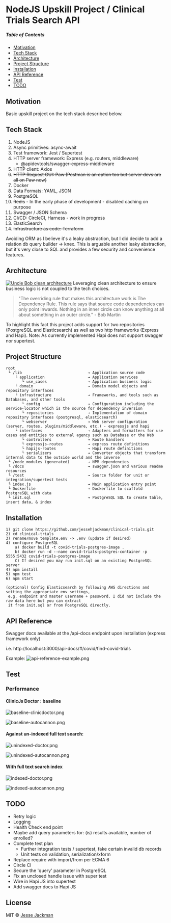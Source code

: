 # NodeJS Upskill Project / Clinical Trials Search API

##### Table of Contents
- [Motivation](#motivation)
- [Tech Stack](#tech-stack)
- [Architecture](#architecture)
- [Project Structure](#project-structure)  
- [Installation](#installation)
- [API Reference](#api-reference)
- [Test](#test)  
- [TODO](#todo)

## Motivation
Basic upskill project on the tech stack described below.

## Tech Stack
1) NodeJS
2) Async primitives:  async-await
3) Test framework: Jest / Supertest
4) HTTP server framework: Express (e.g. routers, middleware)
   - @apidevtools/swagger-express-middleware
5) HTTP client: Axios
6) ~~HTTP Request GUI:  Paw (Postman is an option too but server devs are all on Paw now)~~
7) Docker
8) Data Formats: YAML, JSON
9) PostgreSQL
10) ~~Redis~~ - In the early phase of development - disabled caching on purpose
11) Swagger / JSON Schema
12) CI/CD: CircleCI, Harness - work in progress
13) ElasticSearch
14) ~~Infrastructure as code:  Terraform~~


Avoiding ORM as I believe it's a leaky abstraction, but I did decide to add a relation db query builder -> knex.
This is arguable another leaky abstraction, but it's very close to SQL and provides a few security and convenience features.

## Architecture
[![Uncle Bob clean architecture](https://blog.cleancoder.com/uncle-bob/images/2012-08-13-the-clean-architecture/CleanArchitecture.jpg)](https://blog.cleancoder.com/uncle-bob/2012/08/13/the-clean-architecture.html)
Leveraging clean architecture to ensure business logic is not coupled to the tech choices.
>"The overriding rule that makes this architecture work is The Dependency Rule. This rule says that source code dependencies can only point inwards. Nothing in an inner circle can know anything at all about something in an outer circle." - Bob Martin

To highlight this fact this project adds support for two repositories (PostgreSQL and Elasticsearch) as well as two http 
frameworks (Express and Hapi). Note: As currently implemented Hapi does not support swagger nor supertest.

## Project Structure

```
root 
 └ /lib                             → Application source code 
    └ application                   → Application services
       └ use_cases                  → Application business logic 
    └ domain                        → Domain model objects and repository interfaces
    └ infrastructure                → Frameworks, and tools such as Databases, and other tools
       └ config                     → Configuration including the service-locator which is the source for dependency inversion
       └ repositories               → Implementation of domain repository interfaces (postgresql, elasticsearch)
       └ webserver                  → Web server configuration (server, routes, plugins/middleware, etc.) - expressjs and hapi
    └ interfaces                    → Adapters and formatters for use cases and entities to external agency such as Database or the Web
       └ controllers                → Route handlers
       └ expressjs-routes           → express route definitions
       └ hapijs-routes              → Hapi route definitions
       └ serializers                → Converter objects that transform internal data to the outside world and the inverse
 └ /node_modules (generated)        → NPM dependencies
 └ /docs                            → swagger.json and various readme resources
 └ /test                            → Source folder for unit or integration/supertest tests
 └ index.js                         → Main application entry point
 └ Dockerfile                       → Dockerfile to scaffold PostgreSQL with data
 └ init.sql                         → PostgreSQL SQL to create table, insert data, & index
```

## Installation
```
1) git clone https://github.com/jessehjackman/clinical-trials.git
2) cd clinical-trials
3) rename/move template.env -> .env (update if desired) 
4) configure PostgreSQL
    a) docker build -t covid-trials-postgres-image .
    b) docker run -d --name covid-trials-postgres-container -p 5555:5432 covid-trials-postgres-image
    C) If desired you may run init.sql on an existing PostgreSQL server
4) npm install
5) npm test
6) npm start

(optional) Config Elasticsearch by following AWS directions and setting the appropriate env settings,
 e.g. endpoint and master username + password. I did not include the raw data here but you can extract 
 it from init.sql or from PostgreSQL directly.

```
## API Reference
Swagger docs available at the /api-docs endpoint upon installation (express framework only)

i.e. http://localhost:3000/api-docs/#/covid/find-covid-trials

Example:
![api-reference-example.png](doc/readme/api-reference-example.png)


## Test

### Performance 
#### ClinicJs Doctor : baseline
![baseline-clinicdoctor.png](doc/readme/baseline-clinicdoctor.png)

![baseline-autocannon.png](doc/readme/baseline-autocannon.png)

#### Against un-indexed full text search:
![unindexed-doctor.png](doc/readme/unindexed-doctor.png)

![unindexed-autocannon.png](doc/readme/unindexed-autocannon.png)

#### With full text search index
![indexed-doctor.png](doc/readme/indexed-doctor.png)

![indexed-autocannon.png](doc/readme/indexed-autocannon.png)

## TODO
- Retry logic
- Logging
- Health Check end point  
- Maybe add query parameters for: (is) results available, number of enrolled?
- Complete test plan
    - Further integration tests / supertest, fake certain invalid db records
    - Unit tests on validation, serialization/xform
- Replace require with import/from per ECMA 6
- Circle CI
- Secure the 'query' parameter in PostgreSQL
- Fix an unclosed handle issue with super test
- Wire in Hapi JS into supertest
- Add swagger docs to Hapi JS

## License
MIT © [Jesse Jackman]()